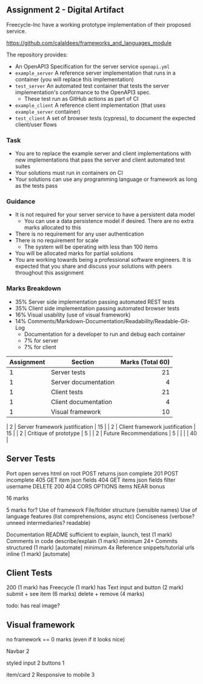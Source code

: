 Assignment 2 - Digital Artifact
------------

Freecycle-Inc have a working prototype implementation of their proposed service.

https://github.com/calaldees/frameworks_and_languages_module

The repository provides:
* An OpenAPI3 Specification for the server service `openapi.yml`
* `example_server` A reference server implementation that runs in a container (you will replace this implementation) 
* `test_server` An automated test container that tests the server implementation's conformance to the OpenAPI3 spec.
  * These test run as GitHub actions as part of CI
* `example_client` A reference client implementation (that uses `example_server` container)
* `test_client` A set of browser tests (cypress), to document the expected client/user flows

### Task
* You are to replace the example server and client implementations with new implementations that pass the server and client automated test suites
* Your solutions must run in containers on CI
* Your solutions can use any programming language or framework as long as the tests pass

### Guidance

* It is not required for your server service to have a persistent data model
  * You can use a data persistence model if desired. There are no extra marks allocated to this
* There is no requirement for any user authentication
* There is no requirement for scale
  * The system will be operating with less than 100 items
* You will be allocated marks for partial solutions
* You are working towards being a professional software engineers. It is expected that you share and discuss your solutions with peers throughout this assignment


### Marks Breakdown

* 35% Server side implementation passing automated REST tests
* 35% Client side implementation passing automated browser tests
* 16% Visual usability (use of visual framework)
* 14% Comments/Markdown-Documentation/Readability/Readable-Git-Log
  * Documentation for a developer to run and debug each container
  * 7% for server
  * 7% for client



| Assignment | Section | Marks (Total 60) |
|---|--------------------------------|---:|
| 1 | Server tests                   | 21 |
| 1 | Server documentation           |  4 |
| 1 | Client tests                   | 21 |
| 1 | Client documentation           |  4 |
| 1 | Visual framework               | 10 |


| 2 | Server framework justification | 15 |
| 2 | Client framework justification | 15 |
| 2 | Critique of prototype          |  5 |
| 2 | Future Recommendations         |  5 |
|   |                                | 40 |

Server Tests
------------

Port open
serves html on root
POST
 returns json
 complete 201
POST
 incomplete 405
GET item
 json
 fields
 404
GET items
 json
 fields
 filter username
DELETE
 200
 404
CORS
  OPTIONS
  items
NEAR
 bonus

16 marks

5 marks for?
Use of framework
File/folder structure (sensible names)
Use of language features (list comprehensions, async etc)
Conciseness (verbose? unneed intermediaries? readable)


Documentation
README sufficient to explain, launch, test  (1 mark)
Comments in code describe/explain (1 mark)
minimum 24+ Commits structured (1 mark) [automate]
minimum 4x Reference snippets/tutorial urls inline (1 mark) [automate]


Client Tests
------------

200 (1 mark)
has Freecycle (1 mark)
has Text input and button (2 mark)
submit + see item (6 marks)
delete + remove (4 marks)

todo: has real image?


Visual framework
----------------

no framework == 0 marks (even if it looks nice)

Navbar 2

styled
 input 2
 buttons 1

item/card 2
Responsive to mobile 3

